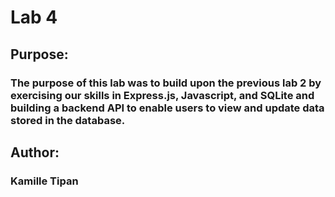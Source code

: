 # Lab 4

## Purpose:

### The purpose of this lab was to build upon the previous lab 2 by exercising our skills in Express.js, Javascript, and SQLite and building a backend API to enable users to view and update data stored in the database.

## Author:

### Kamille Tipan

